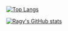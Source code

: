 [![Top Langs](https://github-readme-stats.vercel.app/api/top-langs/?username=ragy2801&langs_count=6&hide=makefile,cmake&show_icons=true&theme=dracula)](https://github.com/anuraghazra/github-readme-stats)

[![Ragy's GitHub stats](https://github-readme-stats.vercel.app/api?username=ragy2801&include_all_commits=true&show_icons=true&theme=dracula)](https://github.com/anuraghazra/github-readme-stats)

